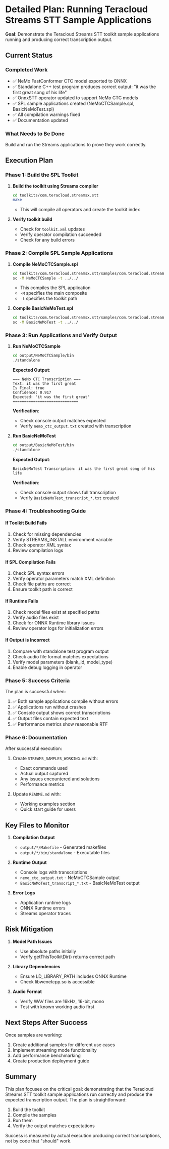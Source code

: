 # Detailed Plan: Running Teracloud Streams STT Sample Applications

**Goal**: Demonstrate the Teracloud Streams STT toolkit sample applications running and producing correct transcription output.

## Current Status

### Completed Work
- ✅ NeMo FastConformer CTC model exported to ONNX
- ✅ Standalone C++ test program produces correct output: "it was the first great song of his life"
- ✅ OnnxSTT operator updated to support NeMo CTC models
- ✅ SPL sample applications created (NeMoCTCSample.spl, BasicNeMoTest.spl)
- ✅ All compilation warnings fixed
- ✅ Documentation updated

### What Needs to Be Done
Build and run the Streams applications to prove they work correctly.

## Execution Plan

### Phase 1: Build the SPL Toolkit
1. **Build the toolkit using Streams compiler**
   ```bash
   cd toolkits/com.teracloud.streamsx.stt
   make
   ```
   - This will compile all operators and create the toolkit index

2. **Verify toolkit build**
   - Check for `toolkit.xml` updates
   - Verify operator compilation succeeded
   - Check for any build errors

### Phase 2: Compile SPL Sample Applications

1. **Compile NeMoCTCSample.spl**
   ```bash
   cd toolkits/com.teracloud.streamsx.stt/samples/com.teracloud.streamsx.stt.sample
   sc -M NeMoCTCSample -t ../../
   ```
   - This compiles the SPL application
   - `-M` specifies the main composite
   - `-t` specifies the toolkit path

2. **Compile BasicNeMoTest.spl**
   ```bash
   cd toolkits/com.teracloud.streamsx.stt/samples/com.teracloud.streamsx.stt.sample
   sc -M BasicNeMoTest -t ../../
   ```

### Phase 3: Run Applications and Verify Output

1. **Run NeMoCTCSample**
   ```bash
   cd output/NeMoCTCSample/bin
   ./standalone
   ```
   
   **Expected Output**:
   ```
   === NeMo CTC Transcription ===
   Text: it was the first great
   Is Final: true
   Confidence: 0.917
   Expected: 'it was the first great'
   =============================
   ```
   
   **Verification**:
   - Check console output matches expected
   - Verify `nemo_ctc_output.txt` created with transcription

2. **Run BasicNeMoTest**
   ```bash
   cd output/BasicNeMoTest/bin
   ./standalone
   ```
   
   **Expected Output**:
   ```
   BasicNeMoTest Transcription: it was the first great song of his life
   ```
   
   **Verification**:
   - Check console output shows full transcription
   - Verify `BasicNeMoTest_transcript_*.txt` created

### Phase 4: Troubleshooting Guide

#### If Toolkit Build Fails
1. Check for missing dependencies
2. Verify STREAMS_INSTALL environment variable
3. Check operator XML syntax
4. Review compilation logs

#### If SPL Compilation Fails
1. Check SPL syntax errors
2. Verify operator parameters match XML definition
3. Check file paths are correct
4. Ensure toolkit path is correct

#### If Runtime Fails
1. Check model files exist at specified paths
2. Verify audio files exist
3. Check for ONNX Runtime library issues
4. Review operator logs for initialization errors

#### If Output is Incorrect
1. Compare with standalone test program output
2. Check audio file format matches expectations
3. Verify model parameters (blank_id, model_type)
4. Enable debug logging in operator

### Phase 5: Success Criteria

The plan is successful when:
1. ✅ Both sample applications compile without errors
2. ✅ Applications run without crashes
3. ✅ Console output shows correct transcriptions
4. ✅ Output files contain expected text
5. ✅ Performance metrics show reasonable RTF

### Phase 6: Documentation

After successful execution:
1. Create `STREAMS_SAMPLES_WORKING.md` with:
   - Exact commands used
   - Actual output captured
   - Any issues encountered and solutions
   - Performance metrics

2. Update `README.md` with:
   - Working examples section
   - Quick start guide for users

## Key Files to Monitor

1. **Compilation Output**
   - `output/*/Makefile` - Generated makefiles
   - `output/*/bin/standalone` - Executable files

2. **Runtime Output**
   - Console logs with transcriptions
   - `nemo_ctc_output.txt` - NeMoCTCSample output
   - `BasicNeMoTest_transcript_*.txt` - BasicNeMoTest output

3. **Error Logs**
   - Application runtime logs
   - ONNX Runtime errors
   - Streams operator traces

## Risk Mitigation

1. **Model Path Issues**
   - Use absolute paths initially
   - Verify getThisToolkitDir() returns correct path

2. **Library Dependencies**
   - Ensure LD_LIBRARY_PATH includes ONNX Runtime
   - Check libwenetcpp.so is accessible

3. **Audio Format**
   - Verify WAV files are 16kHz, 16-bit, mono
   - Test with known working audio first

## Next Steps After Success

Once samples are working:
1. Create additional samples for different use cases
2. Implement streaming mode functionality
3. Add performance benchmarking
4. Create production deployment guide

## Summary

This plan focuses on the critical goal: demonstrating that the Teracloud Streams STT toolkit sample applications run correctly and produce the expected transcription output. The plan is straightforward:
1. Build the toolkit
2. Compile the samples
3. Run them
4. Verify the output matches expectations

Success is measured by actual execution producing correct transcriptions, not by code that "should" work.